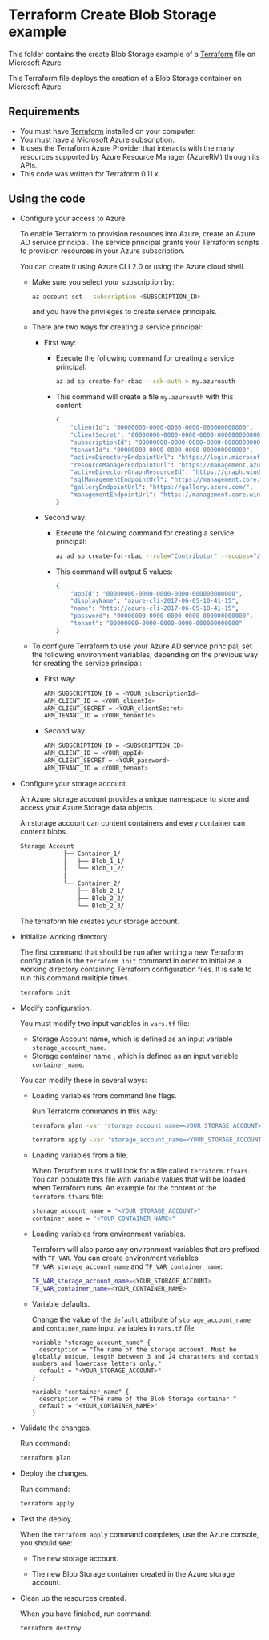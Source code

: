 # Terraform Create Blob Storage example

This folder contains the create Blob Storage example of a [Terraform](https://www.terraform.io/) file on Microsoft Azure.

This Terraform file deploys the creation of a Blob Storage container on Microsoft Azure.

## Requirements

* You must have [Terraform](https://www.terraform.io/) installed on your computer.
* You must have a [Microsoft Azure](https://azure.microsoft.com/) subscription.
* It uses the Terraform Azure Provider that interacts with the many resources supported by Azure Resource Manager (AzureRM) through its APIs.
* This code was written for Terraform 0.11.x.

## Using the code

* Configure your access to Azure.

  To enable Terraform to provision resources into Azure, create an Azure AD service principal. The service principal grants your Terraform scripts to provision resources in your Azure subscription.

  You can create it using Azure CLI 2.0 or using the Azure cloud shell.

  * Make sure you select your subscription by:

    ```bash
    az account set --subscription <SUBSCRIPTION_ID>
    ```

    and you have the privileges to create service principals.

  * There are two ways for creating a service principal:

    * First way:

      * Execute the following command for creating a service principal:
  
        ```bash
        az ad sp create-for-rbac --sdk-auth > my.azureauth
        ```

      * This command will create a file `my.azureauth` with this content:

        ```bash
        {
            "clientId": "00000000-0000-0000-0000-000000000000",
            "clientSecret": "00000000-0000-0000-0000-000000000000",
            "subscriptionId": "00000000-0000-0000-0000-000000000000",
            "tenantId": "00000000-0000-0000-0000-000000000000",
            "activeDirectoryEndpointUrl": "https://login.microsoftonline.com",
            "resourceManagerEndpointUrl": "https://management.azure.com/",
            "activeDirectoryGraphResourceId": "https://graph.windows.net/",
            "sqlManagementEndpointUrl": "https://management.core.windows.net:8443/",
            "galleryEndpointUrl": "https://gallery.azure.com/",
            "managementEndpointUrl": "https://management.core.windows.net/"
        }
        ```

    * Second way:

      * Execute the following command for creating a service principal:

        ```bash
        az ad sp create-for-rbac --role="Contributor" --scopes="/subscriptions/<SUBSCRIPTION_ID>"
        ```

      * This command will output 5 values:

        ```bash
        {
            "appId": "00000000-0000-0000-0000-000000000000",
            "displayName": "azure-cli-2017-06-05-10-41-15",
            "name": "http://azure-cli-2017-06-05-10-41-15",
            "password": "00000000-0000-0000-0000-000000000000",
            "tenant": "00000000-0000-0000-0000-000000000000"
        }
        ```

  * To configure Terraform to use your Azure AD service principal, set the following environment variables, depending on the previous way for creating the service principal:

    * First way:

      ```bash
      ARM_SUBSCRIPTION_ID = <YOUR_subscriptionId>
      ARM_CLIENT_ID = <YOUR_clientId>
      ARM_CLIENT_SECRET = <YOUR_clientSecret>
      ARM_TENANT_ID = <YOUR_tenantId>
      ```

    * Second way:

      ```bash
      ARM_SUBSCRIPTION_ID = <SUBSCRIPTION_ID>
      ARM_CLIENT_ID = <YOUR_appId>
      ARM_CLIENT_SECRET = <YOUR_password>
      ARM_TENANT_ID = <YOUR_tenant>
      ```

* Configure your storage account.

  An Azure storage account provides a unique namespace to store and access your Azure Storage data objects.

  An storage account can content containers and every container can content blobs.

  ```bash
  Storage Account
              ├── Container_1/
              │   ├── Blob_1_1/
              │   └── Blob_1_2/
              │
              └── Container_2/
                  ├── Blob_2_1/
                  ├── Blob_2_2/
                  └── Blob_2_3/
  ```

  The terraform file creates your storage account.

* Initialize working directory.

  The first command that should be run after writing a new Terraform configuration is the `terraform init` command in order to initialize a working directory containing Terraform configuration files. It is safe to run this command multiple times.

  ```bash
  terraform init
  ```

* Modify configuration.

  You must modify two input variables in `vars.tf` file:

  * Storage Account name, which is defined as an input variable `storage_account_name`.
  * Storage container name , which is defined as an input variable `container_name`.

  You can modify these in several ways:

  * Loading variables from command line flags.

    Run Terraform commands in this way:

    ```bash
    terraform plan -var 'storage_account_name=<YOUR_STORAGE_ACCOUNT>' -var 'container_name=<YOUR_CONTAINER_NAME>'
    ```

    ```bash
    terraform apply -var 'storage_account_name=<YOUR_STORAGE_ACCOUNT>' -var 'container_name=<YOUR_CONTAINER_NAME>'
    ```

  * Loading variables from a file.

    When Terraform runs it will look for a file called `terraform.tfvars`. You can populate this file with variable values that will be loaded when Terraform runs. An example for the content of the `terraform.tfvars` file:

    ```bash
    storage_account_name = "<YOUR_STORAGE_ACCOUNT>"
    container_name = "<YOUR_CONTAINER_NAME>"
    ```

  * Loading variables from environment variables.

    Terraform will also parse any environment variables that are prefixed with `TF_VAR`. You can create environment variables `TF_VAR_storage_account_name` and `TF_VAR_container_name`:

    ```bash
    TF_VAR_storage_account_name=<YOUR_STORAGE_ACCOUNT>
    TF_VAR_container_name=<YOUR_CONTAINER_NAME>
    ```

  * Variable defaults.

    Change the value of the `default` attribute of `storage_account_name` and `container_name` input variables in `vars.tf` file.

    ```hcl
    variable "storage_account_name" {
      description = "The name of the storage account. Must be globally unique, length between 3 and 24 characters and contain numbers and lowercase letters only."
      default = "<YOUR_STORAGE_ACCOUNT>"
    }

    variable "container_name" {
      description = "The name of the Blob Storage container."
      default = "<YOUR_CONTAINER_NAME>"
    }
    ```

* Validate the changes.

  Run command:

  ```bash
  terraform plan
  ```

* Deploy the changes.

  Run command:

  ```bash
  terraform apply
  ```

* Test the deploy.

  When the `terraform apply` command completes, use the Azure console, you should see:
  
  * The new storage account.

  * The new Blob Storage container created in the Azure storage account.

* Clean up the resources created.

  When you have finished, run command:

  ```bash
  terraform destroy
  ```